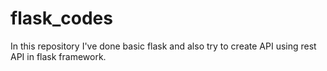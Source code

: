 # flask_codes
In this repository I've done basic flask and also try to create API using rest API in flask framework.
